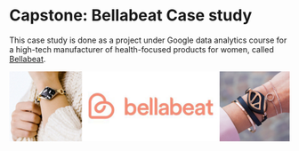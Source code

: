 # Capstone: Bellabeat Case study
This case study is done as a project under Google data analytics course for a high-tech manufacturer of health-focused products for women, called [Bellabeat](https://bellabeat.com/).

![introduction_top_image](https://raw.githubusercontent.com/imcharliezard/Capstone-Bellabeat_Case_Study/main/bellabeat_top_image.jpeg)
